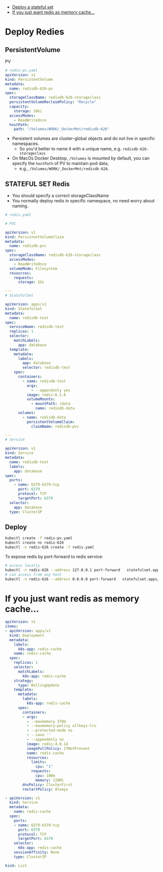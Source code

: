 [](...menustart)

- [Deploy a stateful set](#7dca21fd06e067f3857514c73c69c33d)
- [If you just want redis as memory cache...](#15b6834685dfbd80ef67e02007df091d)

[](...menuend)


<h2 id="7dca21fd06e067f3857514c73c69c33d"></h2>

# Deploy Redies 

## PersistentVolume

PV

```yaml
# redis-pv.yaml
apiVersion: v1
kind: PersistentVolume
metadata:
  name: redisdb-626-pv
spec:
  storageClassName: redisdb-626-storageclass
  persistentVolumeReclaimPolicy: "Recycle"
  capacity:
    storage: 10Gi
  accessModes:
    - ReadWriteOnce
  hostPath:
    path: "/Volumes/WORK/_DockerMnt/redisdb-626"
```

- Persistent volumes are cluster-global objects and do not live in specific namespaces.  
    - So you'd better to name it with a unique name, e.g. `redisdb-626-storageclass`
- On MacOs Docker Desktop, `/Volumes` is mounted by default, you can specify the `hostPath` of PV to maintain pod data, 
    - e.g., `/Volumes/WORK/_DockerMnt/redisdb-626`.


## STATEFUL SET Redis

- You should specify a correct storageClassName
- You normally deploy redis in specific namespace, no need worry about naming.

```yaml
# redis.yaml

# PVC

apiVersion: v1
kind: PersistentVolumeClaim
metadata:
  name: redisdb-pvc
spec:
  storageClassName: redisdb-626-storageclass
  accessModes:
    - ReadWriteOnce
  volumeMode: Filesystem
  resources:
    requests:
      storage: 1Gi

---
# StatefulSet

apiVersion: apps/v1
kind: StatefulSet
metadata:
  name: redisdb-test
spec:
  serviceName: redisdb-test
  replicas: 1
  selector:
    matchLabels:
      app: database
  template:
    metadata:
      labels:
        app: database
        selector: redisdb-test
    spec:
      containers:
        - name: redisdb-test
          args:
            - --appendonly yes
          image: redis:6.2.6
          volumeMounts:
            - mountPath: /data
              name: redisdb-data
      volumes:
        - name: redisdb-data
          persistentVolumeClaim:
            claimName: redisdb-pvc

---
# Service

apiVersion: v1
kind: Service
metadata:
  name: redisdb-test
  labels:
    app: database
spec:
  ports:
    - name: 6379-6379-tcp
      port: 6379
      protocol: TCP
      targetPort: 6379
  selector:
    app: database
  type: ClusterIP

```


## Deploy 

```bash
kubectl create -f redis-pv.yaml
kubectl create ns redis-626
kubectl -n redis-626 create -f redis.yaml
```

To expose redis by port-forward to redis service:

```bash
# access locally
kubectl -n redis-626 --address 127.0.0.1 port-forward   statefulset.apps/redisdb-test 6379:6379
# can access from any host
kubectl -n redis-626 --address 0.0.0.0 port-forward   statefulset.apps/redisdb-test 6379:6379
```


<h2 id="15b6834685dfbd80ef67e02007df091d"></h2>

# If you just want redis as memory cache...


```yaml
apiVersion: v1
items:
- apiVersion: apps/v1
  kind: Deployment
  metadata:
    labels:
      k8s-app: redis-cache
    name: redis-cache
  spec:
    replicas: 1
    selector:
      matchLabels:
        k8s-app: redis-cache
    strategy:
      type: RollingUpdate
    template:
      metadata:
        labels:
          k8s-app: redis-cache
      spec:
        containers:
        - args:
          - --maxmemory 370m
          - --maxmemory-policy allkeys-lru
          - --protected-mode no
          - --save ''
          - --appendonly no
          image: redis:4.0.14
          imagePullPolicy: IfNotPresent
          name: redis-cache
          resources:
            limits:
              cpu: "1"
            requests:
              cpu: 100m
              memory: 128Mi
        dnsPolicy: ClusterFirst
        restartPolicy: Always

- apiVersion: v1
  kind: Service
  metadata:
    name: redis-cache
  spec:
    ports:
    - name: 6379-6379-tcp
      port: 6379
      protocol: TCP
      targetPort: 6379
    selector:
      k8s-app: redis-cache
    sessionAffinity: None
    type: ClusterIP

kind: List
```


